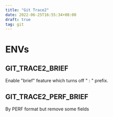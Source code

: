 ```yaml
---
title: "Git Trace2"
date: 2022-06-25T16:55:34+08:00
draft: true
tag: git
---
```


# ENVs


## GIT_TRACE2_BRIEF

 Enable "brief" feature which turns off "<clock> <file>:<line> " prefix.

## GIT_TRACE2_PERF_BRIEF

By PERF format but remove some fields
